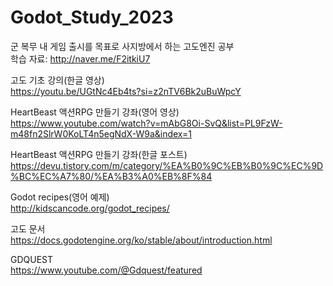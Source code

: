 # Godot_Study_2023
 군 복무 내 게임 출시를 목표로 사지방에서 하는 고도엔진 공부   
 학습 자료: http://naver.me/F2itkiU7
 
고도 기초 강의(한글 영상)   
https://youtu.be/UGtNc4Eb4ts?si=z2nTV6Bk2uBuWpcY

HeartBeast 액션RPG 만들기 강좌(영어 영상)   
https://www.youtube.com/watch?v=mAbG8Oi-SvQ&list=PL9FzW-m48fn2SlrW0KoLT4n5egNdX-W9a&index=1

HeartBeast 액션RPG 만들기 강좌(한글 포스트)   
https://devu.tistory.com/m/category/%EA%B0%9C%EB%B0%9C%EC%9D%BC%EC%A7%80/%EA%B3%A0%EB%8F%84

Godot recipes(영어 예제)   
http://kidscancode.org/godot_recipes/

고도 문서   
https://docs.godotengine.org/ko/stable/about/introduction.html

GDQUEST   
https://www.youtube.com/@Gdquest/featured
